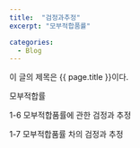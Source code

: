 ```yaml
---
title:  "검정과추정"
excerpt: "모부적합품률"

categories:
  - Blog
---
```


이 글의 제목은 {{ page.title }}이다.

모부적합률

1-6 모부적합품률에 관한 검정과 추정

1-7 모부적합품률 차의 검정과 추정
